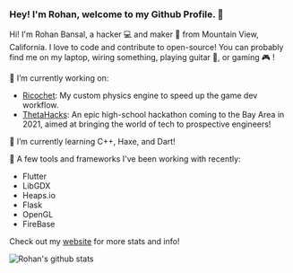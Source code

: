 ### Hey! I'm Rohan, welcome to my Github Profile. 👋

Hi! I'm Rohan Bansal, a hacker 💻 and maker :hammer: from Mountain View, California. I love to code and contribute to open-source! You can probably find me on my laptop, wiring something, playing guitar :guitar:, or gaming :video_game: !

🔭 I’m currently working on:

- [Ricochet](https://github.com/Rohan-Bansal/Ricochet): My custom physics engine to speed up the game dev workflow. 
- [ThetaHacks](https://github.com/ThetaHacks): An epic high-school hackathon coming to the Bay Area in 2021, aimed at bringing the world of tech to prospective engineers!

🌱 I’m currently learning C++, Haxe, and Dart!

:game_die: A few tools and frameworks I've been working with recently:

- Flutter
- LibGDX
- Heaps.io
- Flask
- OpenGL
- FireBase

Check out my [website](https://rohanbansal.me) for more stats and info!

![Rohan's github stats](https://github-readme-stats.vercel.app/api?username=rohan-bansal&show_icons=true&hide_border=true)
